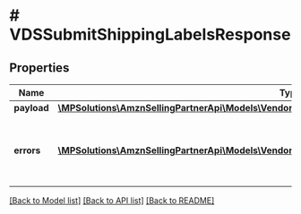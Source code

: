 # # VDSSubmitShippingLabelsResponse

## Properties

Name | Type | Description | Notes
------------ | ------------- | ------------- | -------------
**payload** | [**\MPSolutions\AmznSellingPartnerApi\Models\VendorDirectFulfillmentShipping\VDSTransactionReference**](VDSTransactionReference.md) |  | [optional]
**errors** | [**\MPSolutions\AmznSellingPartnerApi\Models\VendorDirectFulfillmentShipping\VDSError[]**](VDSError.md) | A list of error responses returned when a request is unsuccessful. | [optional]

[[Back to Model list]](../../README.md#models) [[Back to API list]](../../README.md#endpoints) [[Back to README]](../../README.md)
